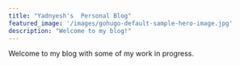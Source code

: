 ```yaml
---
title: "Yadnyesh's  Personal Blog"
featured_image: '/images/gohugo-default-sample-hero-image.jpg'
description: "Welcome to my blog!"
---
```

Welcome to my blog with some of my work in progress.
